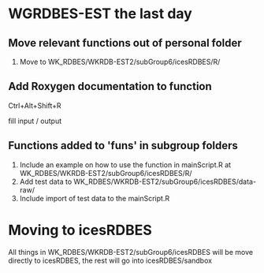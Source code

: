 # WGRDBES-EST the last day

## Move relevant functions out of personal folder
1. Move to WK_RDBES/WKRDB-EST2/subGroup6/icesRDBES/R/

## Add Roxygen documentation to function
Ctrl+Alt+Shift+R

fill input / output 

## Functions added to 'funs' in subgroup folders
1. Include an example on how to use the function in mainScript.R at WK_RDBES/WKRDB-EST2/subGroup6/icesRDBES/R/
2. Add test data to WK_RDBES/WKRDB-EST2/subGroup6/icesRDBES/data-raw/
3. Include import of test data to the mainScript.R 

# Moving to icesRDBES
All things in WK_RDBES/WKRDB-EST2/subGroup6/icesRDBES will be move directly to icesRDBES, the rest will go into icesRDBES/sandbox
